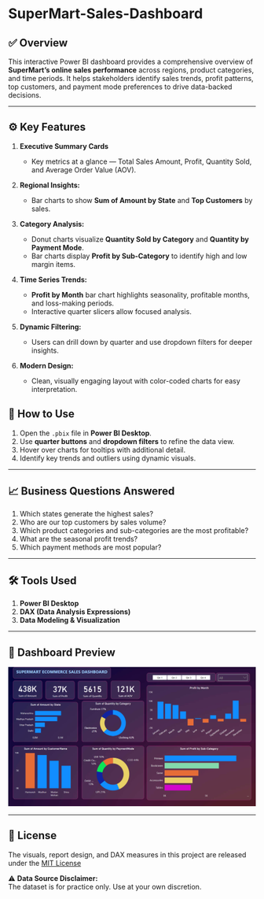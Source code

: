 # SuperMart-Sales-Dashboard
## ✅ Overview
This interactive Power BI dashboard provides a comprehensive overview of **SuperMart’s online sales performance** across regions, product categories, and time periods. It helps stakeholders identify sales trends, profit patterns, top customers, and payment mode preferences to drive data-backed decisions.

---
## ⚙️ Key Features

1. **Executive Summary Cards**
   - Key metrics at a glance — Total Sales Amount, Profit, Quantity Sold, and Average Order Value (AOV).


2. **Regional Insights:**  
    - Bar charts to show **Sum of Amount by State** and **Top Customers** by sales.

3. **Category Analysis:**  
    - Donut charts visualize **Quantity Sold by Category** and **Quantity by Payment Mode**.
    - Bar charts display **Profit by Sub-Category** to identify high and low margin items.

4. **Time Series Trends:**  
    - **Profit by Month** bar chart highlights seasonality, profitable months, and loss-making periods.
    - Interactive quarter slicers allow focused analysis.
  
5. **Dynamic Filtering:**  
    - Users can drill down by quarter and use dropdown filters for deeper insights.

6. **Modern Design:**  
    - Clean, visually engaging layout with color-coded charts for easy interpretation.


## 🚀 How to Use

1. Open the `.pbix` file in **Power BI Desktop**.
2. Use **quarter buttons** and **dropdown filters** to refine the data view.
3. Hover over charts for tooltips with additional detail.
4. Identify key trends and outliers using dynamic visuals.

---

## 📈 Business Questions Answered

1. Which states generate the highest sales?
2. Who are our top customers by sales volume?
3. Which product categories and sub-categories are the most profitable?
4. What are the seasonal profit trends?
5. Which payment methods are most popular?

---

## 🛠️ Tools Used

1. **Power BI Desktop**
2. **DAX (Data Analysis Expressions)**
3. **Data Modeling & Visualization**

---

## 📸 Dashboard Preview

![Dashboard Screenshot](./Dashboard.png)

---

## 📜 License

The visuals, report design, and DAX measures in this project are released under the [MIT License](LICENSE)

⚠️ **Data Source Disclaimer:**  
The dataset is for practice only. Use at your own discretion.
